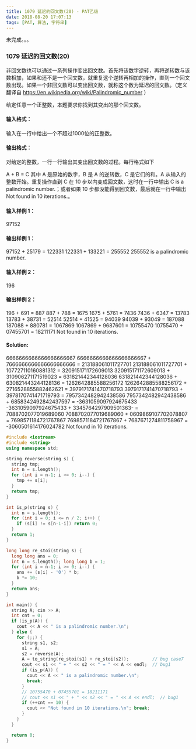```yaml
---
title: 1079 延迟的回文数(20) - PAT乙级
date: 2018-08-20 17:07:13
tags: [PAT, 算法, 字符串]
---
```


未完成。。。

### 1079 延迟的回文数(20)

非回文数也可以通过一系列操作变出回文数。首先将该数字逆转，再将逆转数与该数相加，如果和还不是一个回文数，就重复这个逆转再相加的操作，直到一个回文数出现。如果一个非回文数可以变出回文数，就称这个数为延迟的回文数。（定义翻译自 https://en.wikipedia.org/wiki/Palindromic_number ）

给定任意一个正整数，本题要求你找到其变出的那个回文数。

#### 输入格式：
输入在一行中给出一个不超过1000位的正整数。

#### 输出格式：
对给定的整数，一行一行输出其变出回文数的过程。每行格式如下

A + B = C
其中 A 是原始的数字，B 是 A 的逆转数，C 是它们的和。A 从输入的整数开始。重复操作直到 C 在 10 步以内变成回文数，这时在一行中输出 C is a palindromic number.；或者如果 10 步都没能得到回文数，最后就在一行中输出 Not found in 10 iterations.。

#### 输入样例 1：
97152

#### 输出样例 1：
97152 + 25179 = 122331
122331 + 133221 = 255552
255552 is a palindromic number.

#### 输入样例 2：
196

#### 输出样例 2：
196 + 691 = 887
887 + 788 = 1675
1675 + 5761 = 7436
7436 + 6347 = 13783
13783 + 38731 = 52514
52514 + 41525 = 94039
94039 + 93049 = 187088
187088 + 880781 = 1067869
1067869 + 9687601 = 10755470
10755470 + 07455701 = 18211171
Not found in 10 iterations.


#### Solution:

6666666666666666666667
6666666666666666666667 + 7666666666666666666666 = 213188061011727701
213188061011727701 + 107727110160881312 = 320915171172609013
320915171172609013 + 310906271171519023 = 631821442344128036
631821442344128036 + 630821443244128136 = 1262642885588256172
1262642885588256172 + 2716528855882462621 = 3979171741470718793
3979171741470718793 + 3978170741471719793 = 7957342482942438586
7957342482942438586 + 6858342492842437597 = -3631059097924675433
-3631059097924675433 + 3345764297909501363- = 7088702077019689060
7088702077019689060 + 0609869107702078807 = 7698571184721767867
7698571184721767867 + 7687671274811758967 = -3060501614176024782
Not found in 10 iterations.



```cpp
#include <iostream>
#include <string>
using namespace std;

string reverse(string s) {
  string tmp;
  int n = s.length();
  for (int i = n-1; i >= 0; i--) {
    tmp += s[i];
  }
  return tmp;
}

int is_p(string s) {
  int n = s.length();
  for (int i = 0; i <= n / 2; i++) {
    if (s[i] != s[n-1-i]) return 0;
  }
  return 1;
}

long long re_stoi(string s) {
  long long ans = 0;
  int n = s.length(); long long b = 1;
  for (int i = n-1; i >= 0; i--) {
    ans += (s[i] - '0') * b;
    b *= 10;
  }
  return ans;
}

int main() {
  string A; cin >> A;
  int cnt = 0;
  if (is_p(A)) {
    cout << A << " is a palindromic number.\n";
  } else {
    for (;;) {
      string s1, s2;
      s1 = A;
      s2 = reverse(A);
      A = to_string(re_stoi(s1) + re_stoi(s2));         // bug case7
      cout << s1 << " + " << s2 << " = " << A << endl;  // bug1
      if (is_p(A)) {
        cout << A << " is a palindromic number.\n";
        break;
      }
      // 10755470 + 07455701 = 18211171
      // cout << s1 << " + " << s2 << " = " << A << endl;  // bug1
      if (++cnt == 10) {
        cout << "Not found in 10 iterations.\n"; break;
      }
    }
  }

  return 0;
}
```
